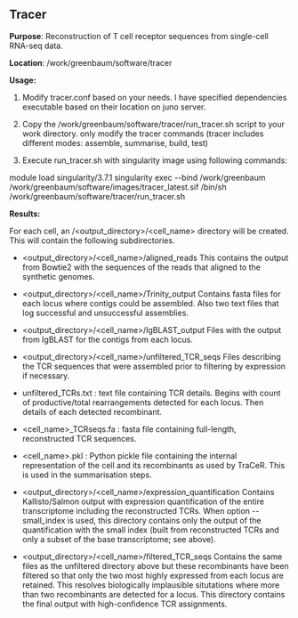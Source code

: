 ## Tracer
**Purpose**:  Reconstruction of T cell receptor sequences from single-cell RNA-seq data.

**Location**: /work/greenbaum/software/tracer

**Usage:**

1. Modify tracer.conf based on your needs. I have specified dependencies executable based on their location on juno server.

2. Copy the /work/greenbaum/software/tracer/run_tracer.sh script to your work directory. only modify the tracer commands (tracer includes different modes: assemble, summarise, build, test)

3. Execute run_tracer.sh with singularity image using following commands:

module load singularity/3.7.1
singularity exec --bind /work/greenbaum /work/greenbaum/software/images/tracer_latest.sif /bin/sh /work/greenbaum/software/tracer/run_tracer.sh

**Results:**

For each cell, an /<output_directory>/<cell_name> directory will be created. This will contain the following subdirectories.

- <output_directory>/<cell_name>/aligned_reads
This contains the output from Bowtie2 with the sequences of the reads that aligned to the synthetic genomes.

- <output_directory>/<cell_name>/Trinity_output
Contains fasta files for each locus where contigs could be assembled. Also two text files that log successful and unsuccessful assemblies.

- <output_directory>/<cell_name>/IgBLAST_output
Files with the output from IgBLAST for the contigs from each locus.

- <output_directory>/<cell_name>/unfiltered_TCR_seqs
Files describing the TCR sequences that were assembled prior to filtering by expression if necessary.

- unfiltered_TCRs.txt : text file containing TCR details. Begins with count of productive/total rearrangements detected for each locus. Then details of each detected recombinant.
- <cell_name>_TCRseqs.fa : fasta file containing full-length, reconstructed TCR sequences.
- <cell_name>.pkl : Python pickle file containing the internal representation of the cell and its recombinants as used by TraCeR. This is used in the summarisation steps.
- <output_directory>/<cell_name>/expression_quantification
Contains Kallisto/Salmon output with expression quantification of the entire transcriptome including the reconstructed TCRs. When option --small_index is used, this directory contains only the output of the quantification with the small index (built from reconstructed TCRs and only a subset of the base transcriptome; see above).

- <output_directory>/<cell_name>/filtered_TCR_seqs
Contains the same files as the unfiltered directory above but these recombinants have been filtered so that only the two most highly expressed from each locus are retained. This resolves biologically implausible situtations where more than two recombinants are detected for a locus. This directory contains the final output with high-confidence TCR assignments.






